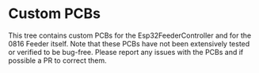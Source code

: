 # Custom PCBs

This tree contains custom PCBs for the Esp32FeederController and for the 0816
Feeder itself. Note that these PCBs have not been extensively tested or
verified to be bug-free. Please report any issues with the PCBs and if possible
a PR to correct them.